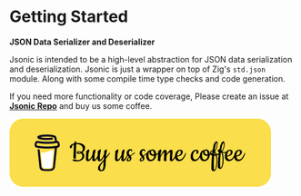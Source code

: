# Getting Started

**JSON Data Serializer and Deserializer**

Jsonic is intended to be a high-level abstraction for JSON data serialization and deserialization. Jsonic is just a wrapper on top of Zig's `std.json` module. Along with some compile time type checks and code generation.

If you need more functionality or code coverage, Please create an issue at [**Jsonic Repo**](https://github.com/bitlaab-bolt/jsonic) and buy us some coffee.

<!-- Buy Us Coffee -->
<a href="https://www.buymeacoffee.com/bitlaab" target="_blank">
    <img src="assets/bitlaab/coffee-btn.svg" alt="Buy Us Coffee">
</a>